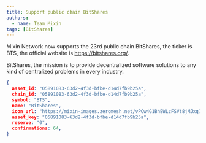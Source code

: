 ```yaml
---
title: Support public chain BitShares
authors:  
  - name: Team Mixin
tags: [BitShares]
---
```


Mixin Network now supports the 23rd public chain BitShares, the ticker is BTS, the official website is <https://bitshares.org/>.

BitShares, the mission is to provide decentralized software solutions to any kind of centralized problems in every industry.

```json
{
  asset_id: "05891083-63d2-4f3d-bfbe-d14d7fb9b25a",
  chain_id: "05891083-63d2-4f3d-bfbe-d14d7fb9b25a",
  symbol: "BTS",
  name: "BitShares",
  icon_url: "https://mixin-images.zeromesh.net/vPCw4G1BhBWLzFSVt8jMJxq7LhQgVRbn_IbgJif9mixgLyJfBTlrc4TbELTThAwQCdVqikJQNDDQ84nQZLVf1yGm=s128";;,
  asset_key: "05891083-63d2-4f3d-bfbe-d14d7fb9b25a",
  reserve: "0",
  confirmations: 64,
}
```
